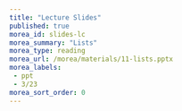 ```yaml
---
title: "Lecture Slides"
published: true
morea_id: slides-lc
morea_summary: "Lists"
morea_type: reading
morea_url: /morea/materials/11-lists.pptx
morea_labels:
 - ppt
 - 3/23
morea_sort_order: 0
---
```

